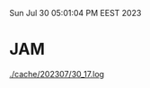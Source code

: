 Sun Jul 30 05:01:04 PM EEST 2023
# JAM
<a href='./cache/202307/30_17.log'>./cache/202307/30_17.log</a>
